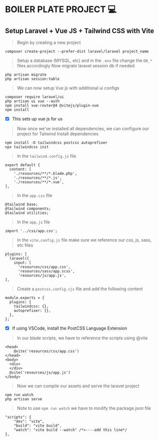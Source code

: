 
# BOILER PLATE PROJECT 💻
## Setup Laravel + Vue JS + Tailwind CSS with Vite
> Begin by creating a new project
```
composer create-project --prefer-dist laravel/laravel project_name
```
> Setup a database (MYSQL, etc) and in the `.env` file change the `DB_*` files accordingly
> Now migrate laravel session db if needed
```
php artisan migrate
php artisan session:table
```
> We can now setup Vue js with additional ui configs
```
composer require laravel/ui
php artisan ui vue --auth
npm install vue-router@4 @vitejs/plugin-vue
npm install
```
- [x] This sets up vue js for us
> Now once we've installed all dependencies, we can configure our project for Tailwind
> Install dependencies
```
npm install -D tailwindcss postcss autoprefixer
npx tailwindcss init
```
> In the `tailwind.config.js` file
```
export default {
  content: [
    './resources/**/*.blade.php',
    './resources/**/*.js',
    './resources/**/*.vue',
],
```
> In the `app.css` file
```
@tailwind base;
@tailwind components;
@tailwind utilities;
```
> In the `app.js` file
```
import '../css/app.css';
```
> In the `vite.config.js` file make sure we reference our css, js, sass, etc files
```
plugins: [
  laravel({
    input: [
      'resources/css/app.css',
      'resources/sass/app.scss',
      'resources/js/app.js',
],
```
> Create a `postcss.config.cjs` file and add the following content
```
module.exports = {
  plugins: {
    tailwindcss: {},
    autoprefixer: {},
  },
};
```
- [x] If using VSCode, install the PostCSS Language Extension
> In our blade scripts, we have to reference the scripts using @vite
```
<head>
    @vite('resources/css/app.css')
</head>
<body>
  <div>
  </div>
  @vite('resources/js/app.js')
</body>
```
> Now we can compile our assets and serve the laravel project
```
npm run watch
php artisan serve
```
> Note to use `npm run watch` we have to modify the package.json file
```
"scripts": {
    "dev": "vite",
    "build": "vite build",
    "watch": "vite build --watch" /*<----add this line*/
},
```
